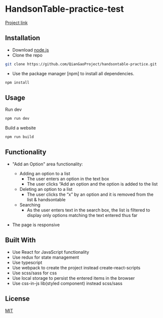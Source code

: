 # HandsonTable-practice-test

[Project link](https://qiangaoproject.github.io/handsontable-practice/build/index.html)

## Installation
* Download [node.js](https://nodejs.org/en/)
* Clone the repo
```bash
git clone https://github.com/QianGaoProject/handsontable-practice.git
```
* Use the package manager [npm] to install all dependencies.

```bash
npm install
```

## Usage

Run dev
```bash
npm run dev
```

Build a website
```bash
npm run build
```

## Functionality

- "Add an Option" area functionality:
    - Adding an option to a list
        - The user enters an option in the text box
        - The user clicks “Add an option and the option is added to the list
    - Deleting an option to a list
        - The user clicks the “x” by an option and it is removed from the list & handsontable      
    - Searching 
        - As the user enters text in the search box, the list is filtered to display only options matching the text entered thus far


- The page is responsive



 

## Built With

* Use React for JavaScript functionality
* Use redux for state management
* Use typescript
* Use webpack to create the project instead create-react-scripts
* Use scss/sass for css
* Use local storage to persist the entered items in the browser
* Use css-in-js lib(styled component) instead scss/sass




## License
[MIT](https://choosealicense.com/licenses/mit/)